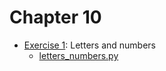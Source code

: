 # Chapter 10
- [Exercise 1](/C10/EX1): Letters and numbers
    - [letters_numbers.py](/C10/EX1/letters_numbers.py)
